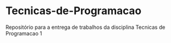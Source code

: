 # Tecnicas-de-Programacao
Repositório para a entrega de trabalhos da disciplina Tecnicas de Programacao 1
